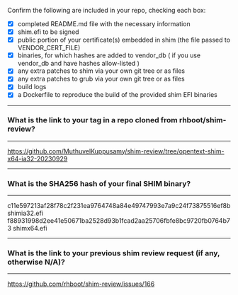 Confirm the following are included in your repo, checking each box:

 - [x] completed README.md file with the necessary information
 - [x] shim.efi to be signed
 - [x] public portion of your certificate(s) embedded in shim (the file passed to VENDOR_CERT_FILE)
 - [x] binaries, for which hashes are added to vendor_db ( if you use vendor_db and have hashes allow-listed )
 - [x] any extra patches to shim via your own git tree or as files
 - [x] any extra patches to grub via your own git tree or as files
 - [x] build logs
 - [x] a Dockerfile to reproduce the build of the provided shim EFI binaries

*******************************************************************************
### What is the link to your tag in a repo cloned from rhboot/shim-review?
*******************************************************************************
https://github.com/MuthuvelKuppusamy/shim-review/tree/opentext-shim-x64-ia32-20230929
*******************************************************************************
### What is the SHA256 hash of your final SHIM binary?
*******************************************************************************
c11e597213af28f78c2f231ea9764748a84e49747993e7a9c24f73875516ef8b  shimia32.efi
f88931998d2ee41e50671ba2528d93b1fcad2aa25706fbfe8bc9720fb0764b73  shimx64.efi

*******************************************************************************
### What is the link to your previous shim review request (if any, otherwise N/A)?
*******************************************************************************
https://github.com/rhboot/shim-review/issues/166
